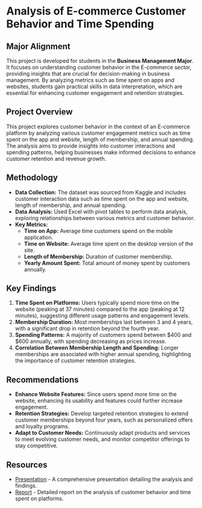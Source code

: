 # Analysis of E-commerce Customer Behavior and Time Spending

## Major Alignment
This project is developed for students in the **Business Management Major**. It focuses on understanding customer behavior in the E-commerce sector, providing insights that are crucial for decision-making in business management. By analyzing metrics such as time spent on apps and websites, students gain practical skills in data interpretation, which are essential for enhancing customer engagement and retention strategies.

## Project Overview
This project explores customer behavior in the context of an E-commerce platform by analyzing various customer engagement metrics such as time spent on the app and website, length of membership, and annual spending. The analysis aims to provide insights into customer interactions and spending patterns, helping businesses make informed decisions to enhance customer retention and revenue growth.

## Methodology
- **Data Collection:** The dataset was sourced from Kaggle and includes customer interaction data such as time spent on the app and website, length of membership, and annual spending.
- **Data Analysis:** Used Excel with pivot tables to perform data analysis, exploring relationships between various metrics and customer behavior.
- **Key Metrics:**
  - **Time on App:** Average time customers spend on the mobile application.
  - **Time on Website:** Average time spent on the desktop version of the site.
  - **Length of Membership:** Duration of customer membership.
  - **Yearly Amount Spent:** Total amount of money spent by customers annually.

## Key Findings
1. **Time Spent on Platforms:** Users typically spend more time on the website (peaking at 37 minutes) compared to the app (peaking at 12 minutes), suggesting different usage patterns and engagement levels.
2. **Membership Duration:** Most memberships last between 3 and 4 years, with a significant drop in retention beyond the fourth year.
3. **Spending Patterns:** A majority of customers spend between $400 and $600 annually, with spending decreasing as prices increase.
4. **Correlation Between Membership Length and Spending:** Longer memberships are associated with higher annual spending, highlighting the importance of customer retention strategies.

## Recommendations
- **Enhance Website Features:** Since users spend more time on the website, enhancing its usability and features could further increase engagement.
- **Retention Strategies:** Develop targeted retention strategies to extend customer memberships beyond four years, such as personalized offers and loyalty programs.
- **Adapt to Customer Needs:** Continuously adapt products and services to meet evolving customer needs, and monitor competitor offerings to stay competitive.

## Resources
- [Presentation](../Student-Dashboards/Business-Management-Project-Presentation.pdf) - A comprehensive presentation detailing the analysis and findings.
- [Report](../Student-Reports/Business-Management-Project-Report.pdf) - Detailed report on the analysis of customer behavior and time spent on platforms.
